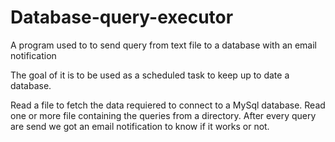 # Database-query-executor
A program used to to send query from text file to a database with an email notification

The goal of it is to be used as a scheduled task to keep up to date a database.

Read a file to fetch the data requiered to connect to a MySql database.
Read one or more file containing the queries from a directory.
After every query are send we got an email notification to know if it works or not. 
